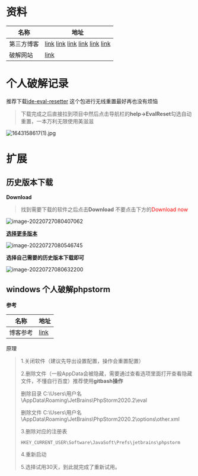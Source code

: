 # 资料

| 名称       | 地址                                                         |
| ---------- | ------------------------------------------------------------ |
| 第三方博客 | [link](https://exception.site/) [link](http://web.52shizhan.cn/ide?k=phpstorm) [link](https://www.789zhao.com/blog/JG093W033ZAJ.HTML) [link](https://blog.alipay168.cn/index/detail/item/587.html) [link](https://www.mano100.cn/thread-1942-1-1.html)  [link](https://www.yuque.com/u30882/rx39g7/dhe52q) |
| 破解网站   | [link](https://jetbra.in/ed66823c-d42c-4f85-bb2e-655591c2b748.html) |

# 个人破解记录

推荐下载[ide-eval-resetter](https://yaoliuyang.lanzoul.com/i9NKpz9mmib) 这个包进行无线重置最好再也没有烦恼

> 下载完成之后直接拉到项目中然后点击导航栏的**help->EvalReset**勾选自动重置，一本万利无限使用美滋滋

![1643158617(1).jpg](https://s2.loli.net/2022/01/26/YQqacPemiF5DVXZ.png)

# 扩展

## 历史版本下载

**Download**

> 找到需要下载的软件之后点击**Download** 不要点击下方的<font color='red'>Download now</font> 

![image-20220727080407062](https://yaoliuyang-blog-images.oss-cn-beijing.aliyuncs.com/blogImages/image-20220727080407062.png)

[**选择更多版本**](https://www.jetbrains.com.cn/en-us/phpstorm/download/other.html)

![image-20220727080546745](https://yaoliuyang-blog-images.oss-cn-beijing.aliyuncs.com/blogImages/image-20220727080546745.png)

**选择自己需要的历史版本下载即可**

![image-20220727080632200](https://yaoliuyang-blog-images.oss-cn-beijing.aliyuncs.com/blogImages/image-20220727080632200.png)

## windows 个人破解phpstorm

**参考**

| 名称     | 地址                                                         |
| -------- | ------------------------------------------------------------ |
| 博客参考 | [link](https://blog.alipay168.cn/index/detail/item/587.html) |

原理

> 1.关闭软件（建议先导出设置配置，操作会重置配置）
>
> 2.删除文件（一般AppData会被隐藏，需要通过查看选项里面打开查看隐藏文件，不懂自行百度）推荐使用**gitbash操作**
>
> 删除目录 C:\Users\用户名\AppData\Roaming\JetBrains\PhpStorm2020.2\eval
>
> 删除文件 C:\Users\用户名\AppData\Roaming\JetBrains\PhpStorm2020.2\options\other.xml
>
> 3.删除对应的注册表
>
> ``HKEY_CURRENT_USER\Software\JavaSoft\Prefs\jetbrains\phpstorm``
>
> 4.重新启动
>
> 5.选择试用30天，到此就完成了重新试用。

